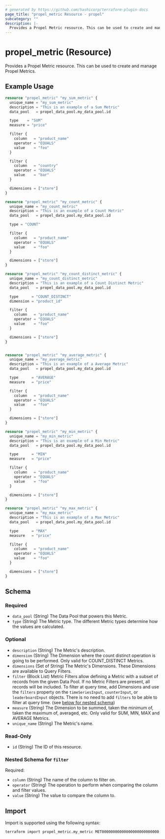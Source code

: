 ```yaml
---
# generated by https://github.com/hashicorp/terraform-plugin-docs
page_title: "propel_metric Resource - propel"
subcategory: ""
description: |-
  Provides a Propel Metric resource. This can be used to create and manage Propel Metrics.
---
```


# propel_metric (Resource)

Provides a Propel Metric resource. This can be used to create and manage Propel Metrics.

## Example Usage

```terraform
resource "propel_metric" "my_sum_metric" {
  unique_name = "my_sum_metric"
  description = "This is an example of a Sum Metric"
  data_pool   = propel_data_pool.my_data_pool.id

  type    = "SUM"
  measure = "price"

  filter {
    column   = "product_name"
    operator = "EQUALS"
    value    = "foo"
  }

  filter {
    column   = "country"
    operator = "EQUALS"
    value    = "bar"
  }

  dimensions = ["store"]
}

resource "propel_metric" "my_count_metric" {
  unique_name = "my_count_metric"
  description = "This is an example of a Count Metric"
  data_pool   = propel_data_pool.my_data_pool.id

  type = "COUNT"

  filter {
    column   = "product_name"
    operator = "EQUALS"
    value    = "foo"
  }

  dimensions = ["store"]
}

resource "propel_metric" "my_count_distinct_metric" {
  unique_name = "my_count_distinct_metric"
  description = "This is an example of a Count Distinct Metric"
  data_pool   = propel_data_pool.my_data_pool.id

  type      = "COUNT_DISTINCT"
  dimension = "product_id"

  filter {
    column   = "product_name"
    operator = "EQUALS"
    value    = "foo"
  }

  dimensions = ["store"]
}


resource "propel_metric" "my_average_metric" {
  unique_name = "my_average_metric"
  description = "This is an example of a Average Metric"
  data_pool   = propel_data_pool.my_data_pool.id

  type      = "AVERAGE"
  measure   = "price"

  filter {
    column   = "product_name"
    operator = "EQUALS"
    value    = "foo"
  }

  dimensions = ["store"]
}

resource "propel_metric" "my_min_metric" {
  unique_name = "my_min_metric"
  description = "This is an example of a Min Metric"
  data_pool   = propel_data_pool.my_data_pool.id

  type      = "MIN"
  measure   = "price"

  filter {
    column   = "product_name"
    operator = "EQUALS"
    value    = "foo"
  }

  dimensions = ["store"]
}

resource "propel_metric" "my_max_metric" {
  unique_name = "my_max_metric"
  description = "This is an example of a Max Metric"
  data_pool   = propel_data_pool.my_data_pool.id

  type      = "MAX"
  measure   = "price"

  filter {
    column   = "product_name"
    operator = "EQUALS"
    value    = "foo"
  }

  dimensions = ["store"]
}
```

<!-- schema generated by tfplugindocs -->
## Schema

### Required

- `data_pool` (String) The Data Pool that powers this Metric.
- `type` (String) The Metric type. The different Metric types determine how the values are calculated.

### Optional

- `description` (String) The Metric's description.
- `dimension` (String) The Dimension where the count distinct operation is going to be performed. Only valid for COUNT_DISTINCT Metrics.
- `dimensions` (Set of String) The Metric's Dimensions. These Dimensions are available to Query Filters.
- `filter` (Block List) Metric Filters allow defining a Metric with a subset of records from the given Data Pool. If no Metric Filters are present, all records will be included. To filter at query time, add Dimensions and use the `filters` property on the `timeSeriesInput`, `counterInput`, or `leaderboardInput` objects. There is no need to add `filters` to be able to filter at query time. (see [below for nested schema](#nestedblock--filter))
- `measure` (String) The Dimension to be summed, taken the minimum of, taken the maximum of, averaged, etc. Only valid for SUM, MIN, MAX and AVERAGE Metrics.
- `unique_name` (String) The Metric's name.

### Read-Only

- `id` (String) The ID of this resource.

<a id="nestedblock--filter"></a>
### Nested Schema for `filter`

Required:

- `column` (String) The name of the column to filter on.
- `operator` (String) The operation to perform when comparing the column and filter values.
- `value` (String) The value to compare the column to.

## Import

Import is supported using the following syntax:

```shell
terraform import propel_metric.my_metric MET00000000000000000000000000
```
